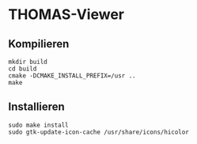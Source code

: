 # THOMAS-Viewer
## Kompilieren
```
mkdir build
cd build
cmake -DCMAKE_INSTALL_PREFIX=/usr ..
make
```

## Installieren
```
sudo make install
sudo gtk-update-icon-cache /usr/share/icons/hicolor
```
